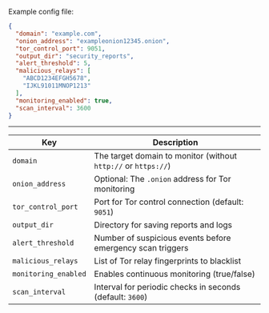 Example config file:

```json
{
  "domain": "example.com",
  "onion_address": "exampleonion12345.onion",
  "tor_control_port": 9051,
  "output_dir": "security_reports",
  "alert_threshold": 5,
  "malicious_relays": [
    "ABCD1234EFGH5678", 
    "IJKL91011MNOP1213"
  ],
  "monitoring_enabled": true,
  "scan_interval": 3600
}
```

---

| Key                  | Description                                                    |
| -------------------- | -------------------------------------------------------------- |
| `domain`             | The target domain to monitor (without `http://` or `https://`) |
| `onion_address`      | Optional: The `.onion` address for Tor monitoring              |
| `tor_control_port`   | Port for Tor control connection (default: `9051`)              |
| `output_dir`         | Directory for saving reports and logs                          |
| `alert_threshold`    | Number of suspicious events before emergency scan triggers     |
| `malicious_relays`   | List of Tor relay fingerprints to blacklist                    |
| `monitoring_enabled` | Enables continuous monitoring (true/false)                     |
| `scan_interval`      | Interval for periodic checks in seconds (default: `3600`)      |
